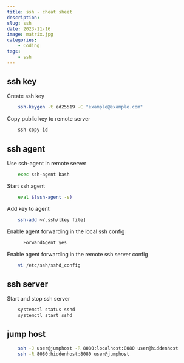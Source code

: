 ```yaml
---
title: ssh - cheat sheet
description: 
slug: ssh
date: 2023-11-16
image: matrix.jpg
categories:
    - Coding
tags:
    - ssh
---
```


## ssh key

Create ssh key

```bash {linenos=false}
    ssh-keygen -t ed25519 -C "example@example.com"
```

Copy public key to remote server

```bash {linenos=false}
    ssh-copy-id
```

## ssh agent

Use ssh-agent in remote server

```bash {linenos=false}
    exec ssh-agent bash
```

Start ssh agent

```bash {linenos=false}
    eval $(ssh-agent -s)
```

Add key to agent

```bash {linenos=false}
    ssh-add ~/.ssh/[key file]
```

Enable agent forwarding in the local ssh config

```bash {linenos=false}
      ForwardAgent yes
```

Enable agent forwarding in the remote ssh server config

```bash {linenos=false}
    vi /etc/ssh/sshd_config
```

## ssh server

Start and stop ssh server

```bash {linenos=false}
    systemctl status sshd
    systemctl start sshd
```

## jump host

```bash {linenos=false}
    ssh -J user@jumphost -R 8080:localhost:8080 user@hiddenhost
    ssh -R 8080:hiddenhost:8080 user@jumphost
```